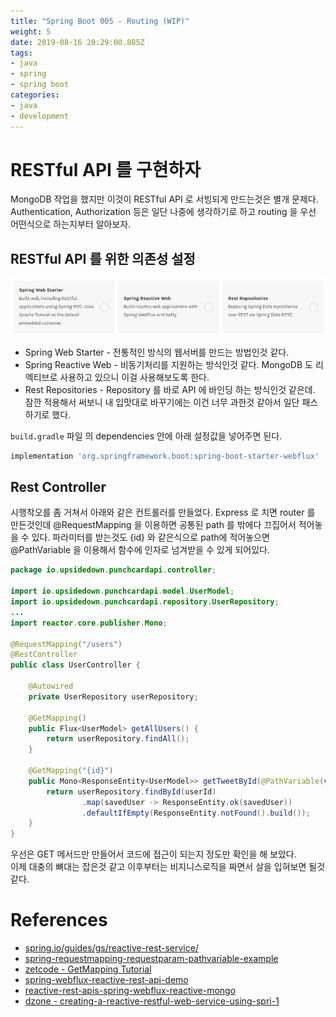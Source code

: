 ```yaml
---
title: "Spring Boot 005 - Routing (WIP)"
weight: 5
date: 2019-08-16 20:29:00.885Z
tags:
- java
- spring
- spring boot
categories:
- java
- development
---
```


# RESTful API 를 구현하자
MongoDB 작업을 했지만 이것이 RESTful API 로 서빙되게 만드는것은 별개 문제다.  
Authentication, Authorization 등은 일단 나중에 생각하기로 하고 routing 을 우선 어떤식으로 하는지부터 알아보자.

## RESTful API 를 위한 의존성 설정
![](REST_Dependencies.png)

* Spring Web Starter - 전통적인 방식의 웹서버를 만드는 방법인것 같다.
* Spring Reactive Web - 비동기처리를 지원하는 방식인것 같다. MongoDB 도 리엑티브로 사용하고 있으니 이걸 사용해보도록 한다.
* Rest Repositories - Repository 를 바로 API 에 바인딩 하는 방식인것 같은데. 잠깐 적용해서 써보니 내 입맛대로 바꾸기에는 이건 너무 과한것 같아서 일단 패스하기로 했다.

`build.gradle` 파일 의 dependencies 안에 아래 설정값을 넣어주면 된다.  
```gradle
implementation 'org.springframework.boot:spring-boot-starter-webflux'
```

## Rest Controller

시행착오를 좀 거쳐서 아래와 같은 컨트롤러를 만들었다.
Express 로 치면 router 를 만든것인데 @RequestMapping 을 이용하면 공통된 path 를 밖에다 끄집어서 적어놓을 수 있다.
파라미터를 받는것도 {id} 와 같은식으로 path에 적어놓으면 @PathVariable 을 이용해서 함수에 인자로 넘겨받을 수 있게 되어있다.
```java
package io.upsidedown.punchcardapi.controller;

import io.upsidedown.punchcardapi.model.UserModel;
import io.upsidedown.punchcardapi.repository.UserRepository;
...
import reactor.core.publisher.Mono;

@RequestMapping("/users")
@RestController
public class UserController {

    @Autowired
    private UserRepository userRepository;

    @GetMapping()
    public Flux<UserModel> getAllUsers() {
        return userRepository.findAll();
    }

    @GetMapping("{id}")
    public Mono<ResponseEntity<UserModel>> getTweetById(@PathVariable(value = "id") String userId) {
        return userRepository.findById(userId)
                .map(savedUser -> ResponseEntity.ok(savedUser))
                .defaultIfEmpty(ResponseEntity.notFound().build());
    }
}
```

우선은 GET 메서드만 만들어서 코드에 접근이 되는지 정도만 확인을 해 보았다.  
이제 대충의 뼈대는 잡은것 같고 이후부터는 비지니스로직을 짜면서 살을 입혀보면 될것 같다.


# References

* [spring.io/guides/gs/reactive-rest-service/](https://spring.io/guides/gs/reactive-rest-service/)
* [spring-requestmapping-requestparam-pathvariable-example](https://www.journaldev.com/3358/spring-requestmapping-requestparam-pathvariable-example)
* [zetcode - GetMapping Tutorial](http://zetcode.com/spring/getmapping/)
* [spring-webflux-reactive-rest-api-demo](https://github.com/callicoder/spring-webflux-reactive-rest-api-demo)
* [reactive-rest-apis-spring-webflux-reactive-mongo](https://www.callicoder.com/reactive-rest-apis-spring-webflux-reactive-mongo/)
* [dzone - creating-a-reactive-restful-web-service-using-spri-1](https://dzone.com/articles/creating-a-reactive-restful-web-service-using-spri-1)
